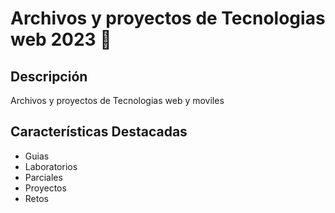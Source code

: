 # Archivos y  proyectos de Tecnologias web 2023 🚀

## Descripción
Archivos y proyectos de Tecnologias web y moviles


## Características Destacadas
- Guias
- Laboratorios
- Parciales
- Proyectos
- Retos



